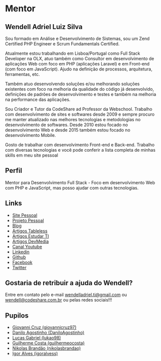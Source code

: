 # Mentor

## Wendell Adriel Luiz Silva

Sou formado em Análise e Desenvolvimento de Sistemas, sou um Zend Certified PHP Engineer e
Scrum Fundamentals Certified.  

Atualmente estou trabalhando em Lisboa/Portugal como Full Stack Developer na OLX, atuo também como Consultor em desenvolvimento de aplicações Web com foco em PHP (aplicações Laravel) e em Front-end (com foco em JavaScript). Ajudo na definição de processos, arquitetura, ferramentas, etc.  

Também atuo desenvolvendo soluções e/ou melhorando soluções existentes com foco na melhoria da qualidade
do código já desenvolvido, definições de padrões de desenvolvimento e testes e também na melhoria na
performance das aplicações.

Sou Criador e Tutor da CodeShare ad Professor da Webschool. Trabalho com desenvolvimento de sites e softwares
desde 2009 e sempre procuro me manter atualizado nas melhores tecnologias e metodologias no desenvolvimento de
softwares. Desde 2010 estou focado no desenvolvimento Web e desde 2015 também estou focado no desenvolvimento Mobile.

Gosto de trabalhar com desenvolvimento Front-end e Back-end. Trabalho com diversas tecnologias e você pode conferir a lista completa de minhas skills em meu site pessoal

## Perfil

Mentor para Desenvolvimento Full Stack - Foco em desenvolvimento Web com PHP e JavaScript, mas posso ajudar com outras tecnologias.

## Links

- [Site Pessoal](http://wendelladriel.github.io)
- [Projeto Pessoal](http://codeshare.com.br)
- [Blog](http://education.codeshare.com.br)
- [Artigos Tableless](tableless.com.br/author/wendell_adriel/)
- [Artigos Estudar TI](http://www.estudarti.com.br/author/wendell/)
- [Artigos DevMedia](http://www.devmedia.com.br/space/wendell-adriel-luiz-silva)
- [Canal Youtube](https://www.youtube.com/channel/UCses0spCIjoKs_s0Z1DL6aw)
- [Linkedin](https://br.linkedin.com/in/wendelladrielti/en)
- [Github](https://github.com/WendellAdriel)
- [Facebook](https://facebook.com/wendell.adriel.7)
- [Twitter](https:///twitter.com/wendell_adriel)


## Gostaria de retribuir a ajuda do Wendell?

Entre em contato pelo e-mail wendelladriel.ti@gmail.com ou wendell@codeshare.com.br ou pelas redes sociais!!!

## Pupilos

- [Giovanni Cruz (giovannicruz97)](/pupilos/perfis/giovannicruz97.md)
- [Danilo Agostinho (DaniloAgostinho)](/pupilos/perfis/DaniloAgostinho.md)
- [Lucas Gabriel (lukao98)](/pupilos/perfis/lucas_gabriel.md)
- [Guilherme Costa (guilhermeocosta)](/pupilos/perfis/GuilhermeDeOliveiraCosta.md)
- [Nikolas Brandão (nikolasbrandao)](/pupilos/perfis/NikolasBrandao.md)
- [Igor Alves (igoralvess)](/pupilos/perfis/IgorAlves.md)
